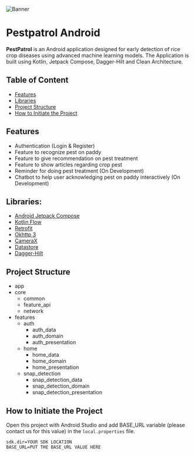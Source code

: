 ![Banner](https://drive.google.com/uc?id=13v4gLZKivlCDC3zjHgKQizo09hUNWZfL)

# Pestpatrol Android

**PestPatrol** is an Android application designed for early detection of rice crop diseases using advanced machine learning models. The Application is built using Kotlin, Jetpack Compose, Dagger-Hilt and Clean Architecture.

## Table of Content
- [Features](#features)
- [Libraries](#libraries)
- [Project Structure](#project-structure)
- [How to Initiate the Project](#how-to-initiate-the-project)

## Features
- Authentication (Login & Register)
- Feature to recognize pest on paddy
- Feature to give recommendation on pest treatment
- Feature to show articles regarding crop pest
- Reminder for doing pest treatment (On Development)
- Chatbot to help user acknowledging pest on paddy interactively (On Development)

## Libraries:
- [Android Jetpack Compose](https://developer.android.com/jetpack/compose)
- [Kotlin Flow](https://developer.android.com/kotlin/flow)
- [Retrofit](https://square.github.io/retrofit/)
- [Okhttp 3](https://square.github.io/okhttp/)
- [CameraX](https://developer.android.com/training/camerax)
- [Datastore](https://developer.android.com/jetpack/androidx/releases/datastore)
- [Dagger-Hilt](https://developer.android.com/training/dependency-injection/hilt-android#setup)

## Project Structure
- app
- core
  - common
  - feature_api
  - network
- features
  - auth
    - auth_data
    - auth_domain
    - auth_presentation
  - home
    - home_data
    - home_domain
    - home_presentation
  - snap_detection
    - snap_detection_data
    - snap_detection_domain
    - snap_detection_presentation

## How to Initiate the Project
Open this project with Android Studio and add BASE_URL variable (please contact us for this value) in the `local.properties` file.
```properties
sdk.dir=YOUR SDK LOCATION
BASE_URL=PUT THE BASE_URL VALUE HERE
```